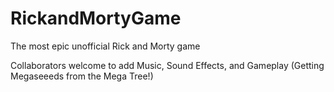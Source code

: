 # RickandMortyGame
The most epic unofficial Rick and Morty game

Collaborators welcome to add Music, Sound Effects, and Gameplay (Getting Megaseeeds from the Mega Tree!)
